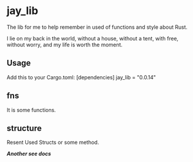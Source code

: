 # jay_lib
The lib for me to help remember in used of functions and style about Rust.

I lie on my back in the world, without a house, without a tent, with free, without worry, and my life is worth the moment.

## Usage
Add this to your Cargo.toml:
[dependencies]
jay_lib = "0.0.14"

## fns
It is some functions.

## structure
Resent Used Structs or some method.

***Another see docs***
